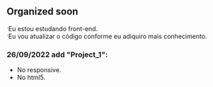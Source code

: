 <h2> Organized soon </h2>


  ˑEu estou estudando front-end. 
  <br>
  ˑEu vou atualizar o código conforme eu adiquiro mais conhecimento.

### 26/09/2022 add "Project_1":
* No responsive.
* No html5.
